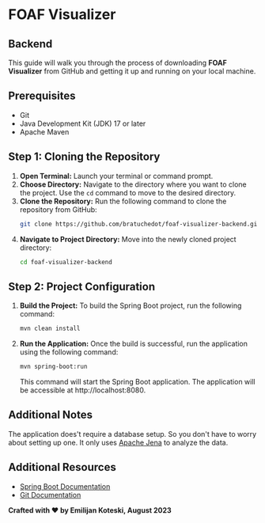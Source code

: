 # FOAF Visualizer
## Backend

This guide will walk you through the process of downloading **FOAF Visualizer** from GitHub and getting it up and running on your local machine.

## Prerequisites

- Git
- Java Development Kit (JDK) 17 or later
- Apache Maven

## Step 1: Cloning the Repository

1. **Open Terminal:** Launch your terminal or command prompt.
2. **Choose Directory:** Navigate to the directory where you want to clone the project. Use the `cd` command to move to the desired directory.
3. **Clone the Repository:** Run the following command to clone the repository from GitHub:
    ```sh
    git clone https://github.com/bratuchedot/foaf-visualizer-backend.git
    ```
4. **Navigate to Project Directory:** Move into the newly cloned project directory:
    ```sh
    cd foaf-visualizer-backend
    ```

## Step 2: Project Configuration

1. **Build the Project:** To build the Spring Boot project, run the following command:
    ```sh
    mvn clean install
    ```
2. **Run the Application:** Once the build is successful, run the application using the following command:
    ```sh
    mvn spring-boot:run
    ```
    This command will start the Spring Boot application. The application will be accessible at http://localhost:8080.

## Additional Notes
The application does't require a database setup. So you don't have to worry about setting up one. It only uses [Apache Jena](https://jena.apache.org/) to analyze the data.

## Additional Resources

- [Spring Boot Documentation](https://spring.io/projects/spring-boot)
- [Git Documentation](https://git-scm.com/doc)

**Crafted with ♥ by Emilijan Koteski, August 2023**
